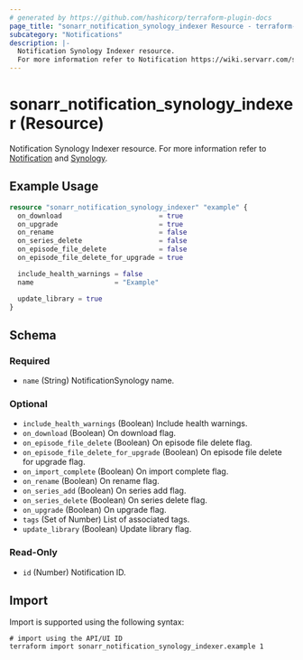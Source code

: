 ```yaml
---
# generated by https://github.com/hashicorp/terraform-plugin-docs
page_title: "sonarr_notification_synology_indexer Resource - terraform-provider-sonarr"
subcategory: "Notifications"
description: |-
  Notification Synology Indexer resource.
  For more information refer to Notification https://wiki.servarr.com/sonarr/settings#connect and Synology https://wiki.servarr.com/sonarr/supported#synologyindexer.
---
```


# sonarr_notification_synology_indexer (Resource)

<!-- subcategory:Notifications -->
Notification Synology Indexer resource.
For more information refer to [Notification](https://wiki.servarr.com/sonarr/settings#connect) and [Synology](https://wiki.servarr.com/sonarr/supported#synologyindexer).

## Example Usage

```terraform
resource "sonarr_notification_synology_indexer" "example" {
  on_download                        = true
  on_upgrade                         = true
  on_rename                          = false
  on_series_delete                   = false
  on_episode_file_delete             = false
  on_episode_file_delete_for_upgrade = true

  include_health_warnings = false
  name                    = "Example"

  update_library = true
}
```

<!-- schema generated by tfplugindocs -->
## Schema

### Required

- `name` (String) NotificationSynology name.

### Optional

- `include_health_warnings` (Boolean) Include health warnings.
- `on_download` (Boolean) On download flag.
- `on_episode_file_delete` (Boolean) On episode file delete flag.
- `on_episode_file_delete_for_upgrade` (Boolean) On episode file delete for upgrade flag.
- `on_import_complete` (Boolean) On import complete flag.
- `on_rename` (Boolean) On rename flag.
- `on_series_add` (Boolean) On series add flag.
- `on_series_delete` (Boolean) On series delete flag.
- `on_upgrade` (Boolean) On upgrade flag.
- `tags` (Set of Number) List of associated tags.
- `update_library` (Boolean) Update library flag.

### Read-Only

- `id` (Number) Notification ID.

## Import

Import is supported using the following syntax:

```shell
# import using the API/UI ID
terraform import sonarr_notification_synology_indexer.example 1
```
